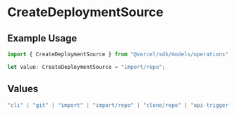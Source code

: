 # CreateDeploymentSource

## Example Usage

```typescript
import { CreateDeploymentSource } from "@vercel/sdk/models/operations";

let value: CreateDeploymentSource = "import/repo";
```

## Values

```typescript
"cli" | "git" | "import" | "import/repo" | "clone/repo" | "api-trigger-git-deploy" | "redeploy"
```
